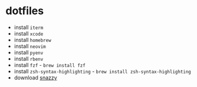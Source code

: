 # dotfiles


- install `iterm`
- install `xcode`
- install `homebrew`
- install `neovim`
- install `pyenv`
- install `rbenv`
- install `fzf` - `brew install fzf`
- install `zsh-syntax-highlighting` - `brew install zsh-syntax-highlighting`
- download [snazzy](https://github.com/sindresorhus/iterm2-snazzy)
